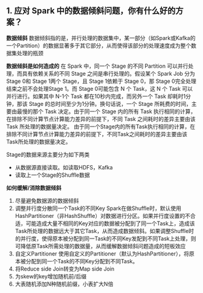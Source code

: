 ## 1. 应对 Spark 中的数据倾斜问题，你有什么好的方案？

**数据倾斜**
数据倾斜指的是，并行处理的数据集中，某一部分（如Spark或Kafka的一个Partition）的数据显著多于其它部分，从而使得该部分的处理速度成为整个数据集处理的瓶颈

**数据倾斜是如何造成的**
在 Spark 中，同一个 Stage 的不同 Partition 可以并行处理，而具有依赖关系的不同 Stage 之间是串行处理的。假设某个 Spark Job 分为 Stage 0和 Stage 1两个 Stage，且 Stage 1依赖于 Stage 0，那 Stage 0完全处理结束之前不会处理Stage 1。而 Stage 0可能包含 N 个 Task，这 N 个 Task 可以并行进行。如果其中 N-1个 Task 都在10秒内完成，而另外一个 Task 却耗时1分钟，那该 Stage 的总时间至少为1分钟。换句话说，一个 Stage 所耗费的时间，主要由最慢的那个 Task 决定。由于同一个 Stage 内的所有 Task 执行相同的计算，在排除不同计算节点计算能力差异的前提下，不同 Task 之间耗时的差异主要由该 Task 所处理的数据量决定。
由于同一个Stage内的所有Task执行相同的计算，在排除不同计算节点计算能力差异的前提下，不同Task之间耗时的差异主要由该Task所处理的数据量决定。

Stage的数据来源主要分为如下两类

  - 从数据源直接读取。如读取HDFS，Kafka
  - 读取上一个Stage的Shuffle数据

**如何缓解/消除数据倾斜**
1) 尽量避免数据源的数据倾斜
2) 调整并行度分散同一个Task的不同Key
  Spark在做Shuffle时，默认使用HashPartitioner（非HashShuffle）对数据进行分区。如果并行度设置的不合适，可能造成大量不相同的Key对应的数据被分配到了同一个Task上，造成该Task所处理的数据远大于其它Task，从而造成数据倾斜。如果调整Shuffle时的并行度，使得原本被分配到同一Task的不同Key发配到不同Task上处理，则可降低原Task所需处理的数据量，从而缓解数据倾斜问题造成的短板效应
3) 自定义Partitioner
  使用自定义的Partitioner（默认为HashPartitioner），将原本被分配到同一个Task的不同Key分配到不同Task。
4) 将Reduce side Join转变为Map side Join
5) 为skew的key增加随机前/后缀
6) 大表随机添加N种随机前缀，小表扩大N倍
